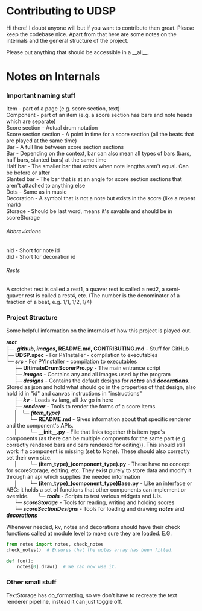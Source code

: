 # Contributing to UDSP
Hi there! I doubt anyone will but if you want to contribute then great. Please keep the codebase nice. Apart from that here are some notes on the internals and the general structure of the project.

Please put anything that should be accessible in a \_\_all\_\_.

# Notes on Internals
### Important naming stuff
Item - part of a page (e.g. score section, text)  
Component - part of an item (e.g. a score section has bars and note heads which are separate)  
Score section - Actual drum notation  
Score section section - A point in time for a score section (all the beats that are played at the same time)  
Bar - A full line between score section sections  
Bar - Depending on the context, bar can also mean all types of bars (bars, half bars, slanted bars) at the same time  
Half bar - The smaller bar that exists when note lengths aren't equal. Can be before or after  
Slanted bar - The bar that is at an angle for score section sections that aren't attached to anything else  
Dots - Same as in music  
Decoration - A symbol that is not a note but exists in the score (like a repeat mark)  
Storage - Should be last word, means it's savable and should be in scoreStorage  

###### Abbreviations
nid - Short for note id  
did - Short for decoration id

###### Rests
A crotchet rest is called a rest1, a quaver rest is called a rest2, a semi-quaver rest is called a rest4, etc. (The number is the denominator of a fraction of a beat, e.g. 1/1, 1/2, 1/4)

### Project Structure
Some helpful information on the internals of how this project is played out.  

**_root_**  
├─ **_.github_, _images_, README.md, CONTRIBUTING.md** - Stuff for GitHub  
├─ **UDSP.spec** - For PYInstaller - compilation to executables  
└─ **_src_** - For PYInstaller - compilation to executables  
&emsp;&ensp;├─ **UltimateDrumScorerPro.py** - The main entrance script  
&emsp;&ensp;├─ **_images_** - Contains any and all images used by the program  
&emsp;&ensp;├─ **_designs_** - Contains the default designs for **_notes_** and **_decorations_**. Stored as json and hold what should go in the properties of that design, also hold id in "id" and canvas instructions in "instructions"  
&emsp;&ensp;├─ **_kv_** - Loads kv lang, all .kv go in here  
&emsp;&ensp;├─ **_renderer_** - Tools to render the forms of a score items.  
&emsp;&ensp;│ &ensp;└─ **_(item_type)_**  
&emsp;&ensp;│ &ensp;&emsp;&ensp;└─ **README.md** - Gives information about that specific renderer and the component's APIs.  
&emsp;&ensp;│ &ensp;&emsp;&ensp;└─ **\_\_init\_\_.py** - File that links together this item type's components (as there can be multiple compnents for the same part (e.g. correctly rendered bars and bars rendered for editing)). This should still work if a component is missing (set to None). These should also correctly set their own size.  
&emsp;&ensp;│ &ensp;&emsp;&ensp;└─ **(item_type)_(component_type).py** - These have no concept for scoreStorage, editing, etc. They exist purely to store data and modify it through an api which supplies the needed information  
&emsp;&ensp;│ &ensp;&emsp;&ensp;└─ **(item_type)_(component_type)Base.py** - Like an interface or ABC: it holds a set of functions that other components can implement or override.
&emsp;&ensp;└─ **_tools_** - Scripts to test various widgets and UIs.  
&emsp;&ensp;└─ **_scoreStorage_** - Tools for reading, writing and holding scores  
&emsp;&ensp;└─ **_scoreSectionDesigns_** - Tools for loading and drawing **_notes_** and **_decorations_**  

Whenever needed, kv, notes and decorations should have their check functions called at module level to make sure they
are loaded. E.G.
```python
from notes import notes, check_notes
check_notes()  # Ensures that the notes array has been filled.

def foo():
    notes[0].draw()  # We can now use it.
```

### Other small stuff
TextStorage has do_formatting, so we don't have to recreate the text renderer pipeline, instead it can just toggle off.